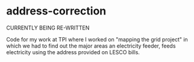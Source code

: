 # address-correction
CURRENTLY BEING RE-WRITTEN

Code for my work at TPI where I worked on "mapping the grid project" in which we had to find out the major areas an electricity feeder, feeds electricity using the address provided on LESCO bills.
